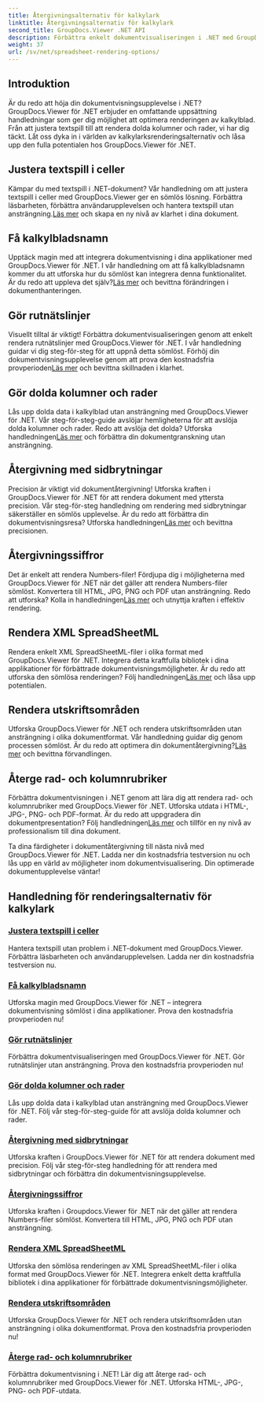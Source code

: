 ```yaml
---
title: Återgivningsalternativ för kalkylark
linktitle: Återgivningsalternativ för kalkylark
second_title: GroupDocs.Viewer .NET API
description: Förbättra enkelt dokumentvisualiseringen i .NET med GroupDocs.Viewer självstudier. Lär dig att justera textspill, rendera rutnätslinjer och mer.
weight: 37
url: /sv/net/spreadsheet-rendering-options/
---
```

## Introduktion

Är du redo att höja din dokumentvisningsupplevelse i .NET? GroupDocs.Viewer för .NET erbjuder en omfattande uppsättning handledningar som ger dig möjlighet att optimera renderingen av kalkylblad. Från att justera textspill till att rendera dolda kolumner och rader, vi har dig täckt. Låt oss dyka in i världen av kalkylarksrenderingsalternativ och låsa upp den fulla potentialen hos GroupDocs.Viewer för .NET.

## Justera textspill i celler

 Kämpar du med textspill i .NET-dokument? Vår handledning om att justera textspill i celler med GroupDocs.Viewer ger en sömlös lösning. Förbättra läsbarheten, förbättra användarupplevelsen och hantera textspill utan ansträngning.[Läs mer](./adjust-text-overflow-cells/) och skapa en ny nivå av klarhet i dina dokument.

## Få kalkylbladsnamn

Upptäck magin med att integrera dokumentvisning i dina applikationer med GroupDocs.Viewer för .NET. I vår handledning om att få kalkylbladsnamn kommer du att utforska hur du sömlöst kan integrera denna funktionalitet. Är du redo att uppleva det själv?[Läs mer](./get-worksheets-names/) och bevittna förändringen i dokumenthanteringen.

## Gör rutnätslinjer

 Visuellt tilltal är viktigt! Förbättra dokumentvisualiseringen genom att enkelt rendera rutnätslinjer med GroupDocs.Viewer för .NET. I vår handledning guidar vi dig steg-för-steg för att uppnå detta sömlöst. Förhöj din dokumentvisningsupplevelse genom att prova den kostnadsfria provperioden[Läs mer](./render-grid-lines/) och bevittna skillnaden i klarhet.

## Gör dolda kolumner och rader

 Lås upp dolda data i kalkylblad utan ansträngning med GroupDocs.Viewer för .NET. Vår steg-för-steg-guide avslöjar hemligheterna för att avslöja dolda kolumner och rader. Redo att avslöja det dolda? Utforska handledningen[Läs mer](./render-hidden-columns-rows/) och förbättra din dokumentgranskning utan ansträngning.

## Återgivning med sidbrytningar

Precision är viktigt vid dokumentåtergivning! Utforska kraften i GroupDocs.Viewer för .NET för att rendera dokument med yttersta precision. Vår steg-för-steg handledning om rendering med sidbrytningar säkerställer en sömlös upplevelse. Är du redo att förbättra din dokumentvisningsresa? Utforska handledningen[Läs mer](./rendering-by-page-breaks/) och bevittna precisionen.

## Återgivningssiffror

 Det är enkelt att rendera Numbers-filer! Fördjupa dig i möjligheterna med GroupDocs.Viewer för .NET när det gäller att rendera Numbers-filer sömlöst. Konvertera till HTML, JPG, PNG och PDF utan ansträngning. Redo att utforska? Kolla in handledningen[Läs mer](./rendering-numbers/) och utnyttja kraften i effektiv rendering.

## Rendera XML SpreadSheetML

 Rendera enkelt XML SpreadSheetML-filer i olika format med GroupDocs.Viewer för .NET. Integrera detta kraftfulla bibliotek i dina applikationer för förbättrade dokumentvisningsmöjligheter. Är du redo att utforska den sömlösa renderingen? Följ handledningen[Läs mer](./rendering-xml-spreadsheetml/) och låsa upp potentialen.

## Rendera utskriftsområden

Utforska GroupDocs.Viewer för .NET och rendera utskriftsområden utan ansträngning i olika dokumentformat. Vår handledning guidar dig genom processen sömlöst. Är du redo att optimera din dokumentåtergivning?[Läs mer](./render-print-areas/) och bevittna förvandlingen.

## Återge rad- och kolumnrubriker

 Förbättra dokumentvisningen i .NET genom att lära dig att rendera rad- och kolumnrubriker med GroupDocs.Viewer för .NET. Utforska utdata i HTML-, JPG-, PNG- och PDF-format. Är du redo att uppgradera din dokumentpresentation? Följ handledningen[Läs mer](./render-row-column-headings/) och tillför en ny nivå av professionalism till dina dokument.

Ta dina färdigheter i dokumentåtergivning till nästa nivå med GroupDocs.Viewer för .NET. Ladda ner din kostnadsfria testversion nu och lås upp en värld av möjligheter inom dokumentvisualisering. Din optimerade dokumentupplevelse väntar!
## Handledning för renderingsalternativ för kalkylark
### [Justera textspill i celler](./adjust-text-overflow-cells/)
Hantera textspill utan problem i .NET-dokument med GroupDocs.Viewer. Förbättra läsbarheten och användarupplevelsen. Ladda ner din kostnadsfria testversion nu.
### [Få kalkylbladsnamn](./get-worksheets-names/)
Utforska magin med GroupDocs.Viewer för .NET – integrera dokumentvisning sömlöst i dina applikationer. Prova den kostnadsfria provperioden nu!
### [Gör rutnätslinjer](./render-grid-lines/)
Förbättra dokumentvisualiseringen med GroupDocs.Viewer för .NET. Gör rutnätslinjer utan ansträngning. Prova den kostnadsfria provperioden nu!
### [Gör dolda kolumner och rader](./render-hidden-columns-rows/)
Lås upp dolda data i kalkylblad utan ansträngning med GroupDocs.Viewer för .NET. Följ vår steg-för-steg-guide för att avslöja dolda kolumner och rader.
### [Återgivning med sidbrytningar](./rendering-by-page-breaks/)
Utforska kraften i GroupDocs.Viewer för .NET för att rendera dokument med precision. Följ vår steg-för-steg handledning för att rendera med sidbrytningar och förbättra din dokumentvisningsupplevelse.
### [Återgivningssiffror](./rendering-numbers/)
Utforska kraften i Groupdocs.Viewer för .NET när det gäller att rendera Numbers-filer sömlöst. Konvertera till HTML, JPG, PNG och PDF utan ansträngning.
### [Rendera XML SpreadSheetML](./rendering-xml-spreadsheetml/)
Utforska den sömlösa renderingen av XML SpreadSheetML-filer i olika format med GroupDocs.Viewer för .NET. Integrera enkelt detta kraftfulla bibliotek i dina applikationer för förbättrade dokumentvisningsmöjligheter.
### [Rendera utskriftsområden](./render-print-areas/)
Utforska GroupDocs.Viewer för .NET och rendera utskriftsområden utan ansträngning i olika dokumentformat. Prova den kostnadsfria provperioden nu!
### [Återge rad- och kolumnrubriker](./render-row-column-headings/)
Förbättra dokumentvisning i .NET! Lär dig att återge rad- och kolumnrubriker med GroupDocs.Viewer för .NET. Utforska HTML-, JPG-, PNG- och PDF-utdata.